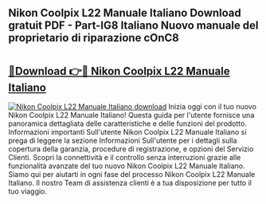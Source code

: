 ## Nikon Coolpix L22 Manuale Italiano Download gratuit PDF - Part-IG8 Italiano Nuovo manuale del proprietario di riparazione cOnC8

# <h2><a href="http://dffw0zn.blite.top/?on=Nikon+Coolpix+L22+Manuale+Italiano">🔗Download 👉🔴 Nikon Coolpix L22 Manuale Italiano</a></h2>

[![Nikon Coolpix L22 Manuale Italiano download](https://i.imgur.com/lujVjoI.png)](http://dffw0zn.blite.top/?on=Nikon+Coolpix+L22+Manuale+Italiano)
Inizia oggi con il tuo nuovo Nikon Coolpix L22 Manuale Italiano! Questa guida per l'utente fornisce una panoramica dettagliata delle caratteristiche e delle funzioni del prodotto. Informazioni importanti Sull'utente Nikon Coolpix L22 Manuale Italiano si prega di leggere la sezione Informazioni Sull'utente per i dettagli sulla copertura della garanzia, procedure di registrazione, e opzioni del Servizio Clienti. Scopri la connettività e il controllo senza interruzioni grazie alle funzionalità avanzate del tuo nuovo Nikon Coolpix L22 Manuale Italiano. Siamo qui per aiutarti in ogni fase del processo Nikon Coolpix L22 Manuale Italiano. Il nostro Team di assistenza clienti è a tua disposizione per tutto il tuo viaggio.
